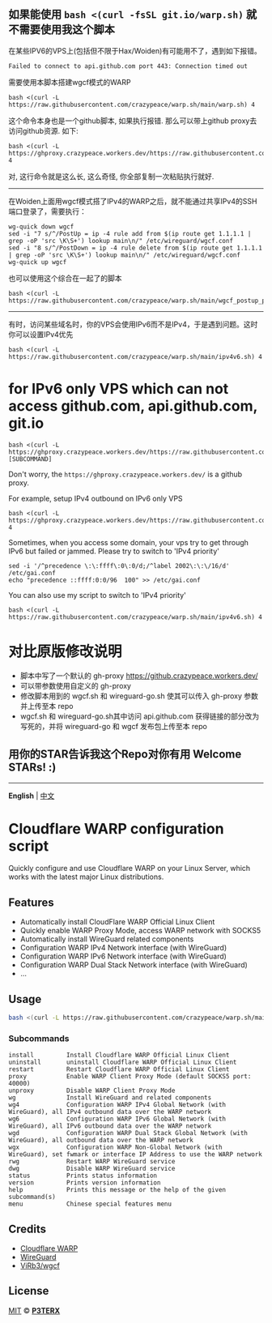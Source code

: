 如果能使用 `bash <(curl -fsSL git.io/warp.sh)` 就不需要使用我这个脚本
---

在某些IPV6的VPS上(包括但不限于Hax/Woiden)有可能用不了，遇到如下报错。
```
Failed to connect to api.github.com port 443: Connection timed out
```
需要使用本脚本搭建wgcf模式的WARP
```
bash <(curl -L https://raw.githubusercontent.com/crazypeace/warp.sh/main/warp.sh) 4 
```
这个命令本身也是一个github脚本, 如果执行报错. 那么可以带上github proxy去访问github资源. 如下:
```
bash <(curl -L https://ghproxy.crazypeace.workers.dev/https://raw.githubusercontent.com/crazypeace/warp.sh/main/warp.sh) 4
```
对, 这行命令就是这么长, 这么奇怪, 你全部复制一次粘贴执行就好.

---

在Woiden上面用wgcf模式搭了IPv4的WARP之后，就不能通过共享IPv4的SSH端口登录了，需要执行：
```
wg-quick down wgcf
sed -i "7 s/^/PostUp = ip -4 rule add from $(ip route get 1.1.1.1 | grep -oP 'src \K\S+') lookup main\n/" /etc/wireguard/wgcf.conf
sed -i "8 s/^/PostDown = ip -4 rule delete from $(ip route get 1.1.1.1 | grep -oP 'src \K\S+') lookup main\n/" /etc/wireguard/wgcf.conf
wg-quick up wgcf
```
也可以使用这个综合在一起了的脚本
```
bash <(curl -L https://raw.githubusercontent.com/crazypeace/warp.sh/main/wgcf_postup_postdown.sh)
```

---

有时，访问某些域名时，你的VPS会使用IPv6而不是IPv4，于是遇到问题。这时你可以设置IPv4优先
```
bash <(curl -L https://raw.githubusercontent.com/crazypeace/warp.sh/main/ipv4v6.sh) 4
```

# for IPv6 only VPS which can not access github.com, api.github.com, git.io
```
bash <(curl -L https://ghproxy.crazypeace.workers.dev/https://raw.githubusercontent.com/crazypeace/warp.sh/main/warp.sh) [SUBCOMMAND]
```
Don't worry, the `https://ghproxy.crazypeace.workers.dev/` is a github proxy.

For example, setup IPv4 outbound on IPv6 only VPS
```
bash <(curl -L https://ghproxy.crazypeace.workers.dev/https://raw.githubusercontent.com/crazypeace/warp.sh/main/warp.sh) 4
```
Sometimes, when you access some domain, your vps try to get through IPv6 but failed or jammed.
Please try to switch to 'IPv4 priority'
```
sed -i '/^precedence \:\:ffff\:0\:0/d;/^label 2002\:\:\/16/d' /etc/gai.conf
echo "precedence ::ffff:0:0/96  100" >> /etc/gai.conf
```
You can also use my script to switch to 'IPv4 priority'
```
bash <(curl -L https://raw.githubusercontent.com/crazypeace/warp.sh/main/ipv4v6.sh) 4
```



# 对比原版修改说明
- 脚本中写了一个默认的 gh-proxy https://github.crazypeace.workers.dev/
- 可以带参数使用自定义的 gh-proxy
- 修改脚本用到的 wgcf.sh 和 wireguard-go.sh 使其可以传入 gh-proxy 参数并上传至本 repo 
- wgcf.sh 和 wireguard-go.sh其中访问 api.github.com 获得链接的部分改为写死的，并将 wireguard-go 和 wgcf 发布包上传至本 repo

## 用你的STAR告诉我这个Repo对你有用 Welcome STARs! :)

---

**English** | [中文](https://p3terx.com/archives/cloudflare-warp-configuration-script.html)

# Cloudflare WARP configuration script

Quickly configure and use Cloudflare WARP on your Linux Server, which works with the latest major Linux distributions.

## Features

- Automatically install CloudFlare WARP Official Linux Client
- Quickly enable WARP Proxy Mode, access WARP network with SOCKS5
- Automatically install WireGuard related components
- Configuration WARP IPv4 Network interface (with WireGuard)
- Configuration WARP IPv6 Network interface (with WireGuard)
- Configuration WARP Dual Stack Network interface (with WireGuard)
- ...

## Usage

```bash
bash <(curl -L https://raw.githubusercontent.com/crazypeace/warp.sh/main/warp.sh) [SUBCOMMAND]
```

### Subcommands

```
install         Install Cloudflare WARP Official Linux Client
uninstall       uninstall Cloudflare WARP Official Linux Client
restart         Restart Cloudflare WARP Official Linux Client
proxy           Enable WARP Client Proxy Mode (default SOCKS5 port: 40000)
unproxy         Disable WARP Client Proxy Mode
wg              Install WireGuard and related components
wg4             Configuration WARP IPv4 Global Network (with WireGuard), all IPv4 outbound data over the WARP network
wg6             Configuration WARP IPv6 Global Network (with WireGuard), all IPv6 outbound data over the WARP network
wgd             Configuration WARP Dual Stack Global Network (with WireGuard), all outbound data over the WARP network
wgx             Configuration WARP Non-Global Network (with WireGuard), set fwmark or interface IP Address to use the WARP network
rwg             Restart WARP WireGuard service
dwg             Disable WARP WireGuard service
status          Prints status information
version         Prints version information
help            Prints this message or the help of the given subcommand(s)
menu            Chinese special features menu
```

## Credits

- [Cloudflare WARP](https://1.1.1.1/)
- [WireGuard](https://www.wireguard.com/)
- [ViRb3/wgcf](https://github.com/ViRb3/wgcf)

## License

[MIT](https://github.com/P3TERX/warp.sh/blob/main/LICENSE) © **[P3TERX](https://p3terx.com/)**
